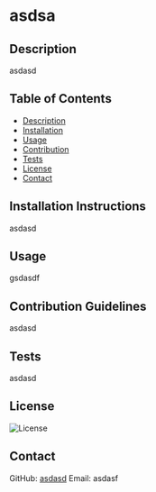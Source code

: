 # asdsa

## Description
asdasd

## Table of Contents
- [Description](#description)
- [Installation](#installation)
- [Usage](#usage)
- [Contribution](#contribution)
- [Tests](#tests)
- [License](#license)
- [Contact](#contact)

## Installation Instructions
asdasd

## Usage
gsdasdf

## Contribution Guidelines
asdasd

## Tests
asdasd

## License
![License](https://img.shields.io/badge/license-AGPL%203.0-blue.svg)

## Contact
GitHub: [asdasd](https://github.com/asdasd)
Email: asdasf
